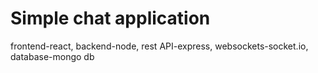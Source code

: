 # Simple chat application 


frontend-react, backend-node, rest API-express, websockets-socket.io, database-mongo db